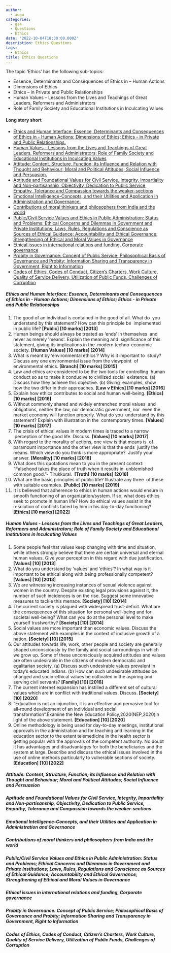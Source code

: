 ```yaml
---
author:
  - augu
categories:
  - gs4
  - Questions
  - Ethics
date: '2022-10-04T18:30:00.000Z'
description: Ethics Questions
tags:
  - Ethics
title: Ethics Questions
---
```


The topic ‘Ethics’ has the following sub-topics:

* Essence, Determinants and Consequences of Ethics in – Human Actions
* Dimensions of Ethics
* Ethics – in Private and Public Relationships
* Human Values – Lessons from the Lives and Teachings of Great Leaders, Reformers and Administrators
* Role of Family Society and Educational Institutions in Inculcating Values

#### **Long story short**

* [Ethics and Human Interface: Essence, Determinants and Consequences of Ethics in - Human Actions; Dimensions of Ethics; Ethics - in Private and Public Relationships.](#ethics-and-human-interface-essence-determinants-and-consequences-of-ethics-in---human-actions-dimensions-of-ethics-ethics---in-private-and-public-relationships)
* [Human Values - Lessons from the Lives and Teachings of Great Leaders, Reformers and Administrators; Role of Family Society and Educational Institutions in Inculcating Values](#human-values---lessons-from-the-lives-and-teachings-of-great-leaders-reformers-and-administrators-role-of-family-society-and-educational-institutions-in-inculcating-values)
* [Attitude: Content, Structure, Function; its Influence and Relation with Thought and Behaviour; Moral and Political Attitudes; Social Influence and Persuasion.](#attitude-content-structure-function-its-influence-and-relation-with-thought-and-behaviour-moral-and-political-attitudes-social-influence-and-persuasion)
* [Aptitude and Foundational Values for Civil Service, Integrity, Impartiality and Non-partisanship, Objectivity, Dedication to Public Service, Empathy, Tolerance and Compassion towards the weaker-sections](#aptitude-and-foundational-values-for-civil-service-integrity-impartiality-and-non-partisanship-objectivity-dedication-to-public-service-empathy-tolerance-and-compassion-towards-the-weaker-sections)
* [Emotional Intelligence-Concepts, and their Utilities and Application in Administration and Governance.](#emotional-intelligence-concepts-and-their-utilities-and-application-in-administration-and-governance)
* [Contributions of moral thinkers and philosophers from India and the world](#contributions-of-moral-thinkers-and-philosophers-from-india-and-the-world)
* [Public/Civil Service Values and Ethics in Public Administration: Status and Problems; Ethical Concerns and Dilemmas in Government and Private Institutions; Laws, Rules, Regulations and Conscience as Sources of Ethical Guidance; Accountability and Ethical Governance; Strengthening of Ethical and Moral Values in Governance](#publiccivil-service-values-and-ethics-in-public-administration-status-and-problems-ethical-concerns-and-dilemmas-in-government-and-private-institutions-laws-rules-regulations-and-conscience-as-sources-of-ethical-guidance-accountability-and-ethical-governance-strengthening-of-ethical-and-moral-values-in-governance)
* [Ethical issues in international relations and funding, Corporate governance](#ethical-issues-in-international-relations-and-funding-corporate-governance)
* [Probity in Governance: Concept of Public Service; Philosophical Basis of Governance and Probity; Information Sharing and Transparency in Government, Right to Information](#probity-in-governance-concept-of-public-service-philosophical-basis-of-governance-and-probity-information-sharing-and-transparency-in-government-right-to-information)
* [Codes of Ethics, Codes of Conduct, Citizen’s Charters, Work Culture, Quality of Service Delivery, Utilization of Public Funds, Challenges of Corruption](#codes-of-ethics-codes-of-conduct-citizens-charters-work-culture-quality-of-service-delivery-utilization-of-public-funds-challenges-of-corruption)

##### Ethics and Human Interface: Essence, Determinants and Consequences of Ethics in - Human Actions; Dimensions of Ethics; Ethics - in Private and Public Relationships

1. The good of an individual is contained in the good of all. What do  you understand by this statement? How can this principle be  implemented in public life? **[Public] [10 marks] [2013]**
2. Human beings should always be treated as ‘ends’ in themselves  and never as merely 'means'. Explain the meaning and  significance of this statement, giving its implications in the  modern techno-economic society. **[Human Values] [10 marks] [2014]**
3. What is meant by ‘environmental ethics’? Why is it important to  study? Discuss any one environmental issue from the viewpoint  of environmental ethics. **[Branch] [10 marks] [2015]**
4. Law and ethics are considered to be the two tools for controlling  human conduct so as to make it conducive to civilized social  existence. (a) Discuss how they achieve this objective. (b) Giving  examples, show how the two differ in their approaches. **[Law v Ethics] [10 marks] [2016]**
5. Explain how ethics contributes to social and human well-being. **[Ethics] [10 marks] [2016]**
6. Without commonly shared and widely entrenched moral values  and obligations, neither the law, nor democratic government, nor  even the market economy will function properly. What do you  understand by this statement? Explain with illustration in the  contemporary times. **[Values] [10 marks] [2017]**
7. The crisis of ethical values in modern times is traced to a narrow  perception of the good life. Discuss. **[Values] [10 marks] [2017]**
8. With regard to the morality of actions, one view is that means is  of paramount importance and the other view is that the ends  justify the means. Which view do you think is more appropriate?  Justify your answer. **[Morality] [10 marks] [2018]**
9. What does this quotations mean to you in the present context: “Falsehood takes the place of truth when it results in  unblemished common good.”- Tirukkural.  **[Truth] [10 marks] [2018]**
10. What are the basic principles of public life? Illustrate any three  of these with suitable examples. **[Public] [10 marks] [2019]**
11. It is believed that adherence to ethics in human actions would ensure in smooth functioning of an organization/system. If so, what does ethics seek to promote in human life? How do ethical values assist in the resolution of conflicts faced by him in his day-to-day functioning? **[Ethics] [10 marks] [2022]**

##### Human Values - Lessons from the Lives and Teachings of Great Leaders, Reformers and Administrators; Role of Family Society and Educational Institutions in Inculcating Values

1. Some people feel that values keep changing with time and  situation, while others strongly believe that there are certain  universal and eternal human values. Give your perception in  this regard with due justification. **[Values] [10] [2013]**
2. What do you understand by ‘values’ and ‘ethics’? In what way is  it important to be ethical along with being professionally  competent? **[Values] [10] [2013]**
3. We are witnessing increasing instances of sexual violence  against women in the country. Despite existing legal provisions  against it, the number of such incidences is on the rise. Suggest  some innovative measures to tackle this menace. **[Society] [10] [2014]**
4. The current society is plagued with widespread trust-deficit.  What are the consequences of this situation for personal well-being and for societal well-being? What can you do at the  personal level to make yourself trustworthy? **[Society] [10] [2014]**
5. Social values are more important than economic values. Discuss  the above statement with examples in the context of inclusive  growth of a nation. **[Society] [10] [2015]**
6. Our attitudes towards life, work, other people and society are  generally shaped unconsciously by the family and social  surroundings in which we grow up. Some of these unconsciously  acquired attitudes and values are often undesirable in the  citizens of modern democratic and egalitarian society.  (a)  Discuss such undesirable values prevalent in today’s educated  Indians. (b) How can such undesirable attitudes be changed and  socio-ethical values be cultivated in the aspiring and serving  civil servants? **[Family] [10] [2016]**
7. The current internet expansion has instilled a different set of  cultural values which are in conflict with traditional values.  Discuss. **[Society] [10] [2020]**
8. “Education is not an injunction, it is an effective and pervasive  tool for all-round development of an individual and social  transformation”.Examine the New Education  Policy,2020(NEP,2020)in light of the above statement. **[Education] [10] [2020]**
9. Online methodology is being used for day-to-day meetings,  institutional approvals in the administration and for teaching  and learning in the education sector to the extent telemedicine  in the health sector is getting popular with the approvals of the  competent authority. No doubt it has advantages and  disadvantages for both the beneficiaries and the system at large.  Describe and discuss the ethical issues involved in the use of  online methods particularly to vulnerable sections of society. **[Education] [10] [2022]**

##### Attitude: Content, Structure, Function; its Influence and Relation with Thought and Behaviour; Moral and Political Attitudes; Social Influence and Persuasion

##### Aptitude and Foundational Values for Civil Service, Integrity, Impartiality and Non-partisanship, Objectivity, Dedication to Public Service, Empathy, Tolerance and Compassion towards the weaker-sections

##### Emotional Intelligence-Concepts, and their Utilities and Application in Administration and Governance

##### Contributions of moral thinkers and philosophers from India and the world

##### Public/Civil Service Values and Ethics in Public Administration: Status and Problems; Ethical Concerns and Dilemmas in Government and Private Institutions; Laws, Rules, Regulations and Conscience as Sources of Ethical Guidance; Accountability and Ethical Governance; Strengthening of Ethical and Moral Values in Governance

##### Ethical issues in international relations and funding, Corporate governance

##### Probity in Governance: Concept of Public Service; Philosophical Basis of Governance and Probity; Information Sharing and Transparency in Government, Right to Information

##### Codes of Ethics, Codes of Conduct, Citizen’s Charters, Work Culture, Quality of Service Delivery, Utilization of Public Funds, Challenges of Corruption
